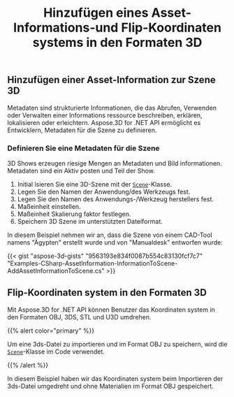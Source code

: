 ﻿---
title: Hinzufügen eines Asset-Informations-und Flip-Koordinaten systems in den Formaten 3D
type: docs
weight: 10
url: /de/net/add-an-asset-information-and-flip-coordinate-system-in-3d-formats/
description: Metadaten sind strukturierte Informationen, die das Abrufen, Verwenden oder Verwalten einer Informations ressource beschreiben, erklären, lokalisieren oder erleichtern. Aspose.3D for .NET API ermöglicht es Entwicklern, Metadaten für die Szene zu definieren.
---
## **Hinzufügen einer Asset-Information zur Szene 3D**
Metadaten sind strukturierte Informationen, die das Abrufen, Verwenden oder Verwalten einer Informations ressource beschreiben, erklären, lokalisieren oder erleichtern. Aspose.3D for .NET API ermöglicht es Entwicklern, Metadaten für die Szene zu definieren.
### **Definieren Sie eine Metadaten für die Szene**
3D Shows erzeugen riesige Mengen an Metadaten und Bild informationen. Metadaten sind ein Aktiv posten und Teil der Show.

1. Initial isieren Sie eine 3D-Szene mit der [`Scene`](https://reference.aspose.com/3d/net/aspose.threed/scene)-Klasse.
1. Legen Sie den Namen der Anwendung/des Werkzeugs fest.
1. Legen Sie den Namen des Anwendungs-/Werkzeug herstellers fest.
1. Maßeinheit einstellen.
1. Maßeinheit Skalierung faktor festlegen.
1. Speichern 3D Szene im unterstützten Dateiformat.

In diesem Beispiel nehmen wir an, dass die Szene von einem CAD-Tool namens "Ägypten" erstellt wurde und von "Manualdesk" entworfen wurde:

{{< gist "aspose-3d-gists" "9563193e834f0087b554c83130fcf7c7" "Examples-CSharp-AssetInformation-InformationToScene-AddAssetInformationToScene.cs" >}}
## **Flip-Koordinaten system in den Formaten 3D**
Mit Aspose.3D for .NET API können Benutzer das Koordinaten system in den Formaten OBJ, 3DS, STL und U3D umdrehen.

{{% alert color="primary" %}} 

Um eine 3ds-Datei zu importieren und im Format OBJ zu speichern, wird die [`Scene`](https://reference.aspose.com/3d/net/aspose.threed/scene)-Klasse im Code verwendet.

{{% /alert %}} 

In diesem Beispiel haben wir das Koordinaten system beim Importieren der 3ds-Datei umgedreht und ohne Materialien im Format OBJ gespeichert.
